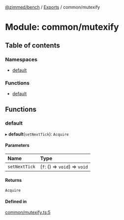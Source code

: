 [@zimmed/bench](../README.md) / [Exports](../modules.md) / common/mutexify

# Module: common/mutexify

## Table of contents

### Namespaces

- [default](common_mutexify.default.md)

### Functions

- [default](common_mutexify.md#default)

## Functions

### default

▸ **default**(`setNextTick`): `Acquire`

#### Parameters

| Name | Type |
| :------ | :------ |
| `setNextTick` | (`f`: () => `void`) => `void` |

#### Returns

`Acquire`

#### Defined in

[common/mutexify.ts:5](https://github.com/zimmed/bench/blob/0c20fc7/src/common/mutexify.ts#L5)
